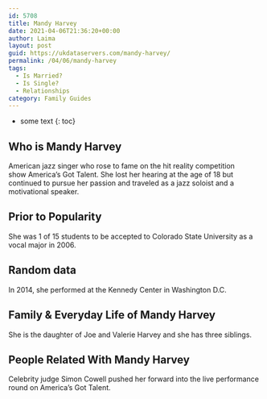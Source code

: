 ```yaml
---
id: 5708
title: Mandy Harvey
date: 2021-04-06T21:36:20+00:00
author: Laima
layout: post
guid: https://ukdataservers.com/mandy-harvey/
permalink: /04/06/mandy-harvey
tags:
  - Is Married?
  - Is Single?
  - Relationships
category: Family Guides
---
```


* some text
{: toc}


## Who is Mandy Harvey
                  
                  
                  
American jazz singer who rose to fame on the hit reality competition show America&#8217;s Got Talent. She lost her hearing at the age of 18 but continued to pursue her passion and traveled as a jazz soloist and a motivational speaker. 
                  
              
            
              
            
                
                
                
## Prior to Popularity
                  
                  
                  
She was 1 of 15 students to be accepted to Colorado State University as a vocal major in 2006. 
                  
              
            
              
            
                
                
                
## Random data
                  
                  
                  
In 2014, she performed at the Kennedy Center in Washington D.C.  
                  
              
            
              
            
                
                
                
## Family & Everyday Life of Mandy Harvey
                  
                  
                  
She is the daughter of Joe and Valerie Harvey and she has three siblings. 
                  
              
            
              
            
                
                
                
## People Related With Mandy Harvey
                  
                  
                  
Celebrity judge Simon Cowell pushed her forward into the live performance round on America&#8217;s Got Talent.
                  
              
            
              
            
                
              
            
              
              
            
            
              
            
          
          
          